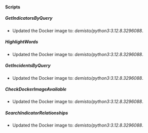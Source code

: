 
#### Scripts

##### GetIndicatorsByQuery

- Updated the Docker image to: *demisto/python3:3.12.8.3296088*.

##### HighlightWords

- Updated the Docker image to: *demisto/python3:3.12.8.3296088*.

##### GetIncidentsByQuery

- Updated the Docker image to: *demisto/python3:3.12.8.3296088*.

##### CheckDockerImageAvailable

- Updated the Docker image to: *demisto/python3:3.12.8.3296088*.

##### SearchIndicatorRelationships

- Updated the Docker image to: *demisto/python3:3.12.8.3296088*.
